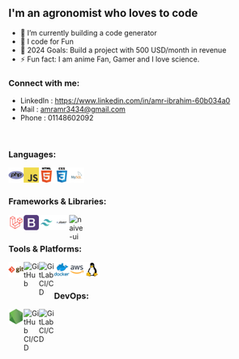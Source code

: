 ## I'm an agronomist who loves to code

- 🌱 I’m currently building a code generator
- 👯 I code for Fun
- 🥅 2024 Goals: Build a project with 500 USD/month in revenue
- ⚡ Fun fact: I am anime Fan, Gamer and I love science.

### Connect with me:

- LinkedIn : https://www.linkedin.com/in/amr-ibrahim-60b034a0
- Mail : amramr3434@gmail.com
- Phone : 01148602092

<br />

### Languages:
<img align="left" alt="PHP" width="30px" src="https://raw.githubusercontent.com/github/explore/80688e429a7d4ef2fca1e82350fe8e3517d3494d/topics/php/php.png" /> <img align="left" alt="JavaScript" width="30px" src="https://raw.githubusercontent.com/github/explore/80688e429a7d4ef2fca1e82350fe8e3517d3494d/topics/javascript/javascript.png" /> <img align="left" alt="HTML5" width="30px" src="https://raw.githubusercontent.com/github/explore/80688e429a7d4ef2fca1e82350fe8e3517d3494d/topics/html/html.png" /> <img align="left" alt="CSS3" width="30px" src="https://raw.githubusercontent.com/github/explore/80688e429a7d4ef2fca1e82350fe8e3517d3494d/topics/css/css.png" /> <img align="left" alt="MySQL" width="30px" src="https://raw.githubusercontent.com/github/explore/80688e429a7d4ef2fca1e82350fe8e3517d3494d/topics/mysql/mysql.png" /> <be>

<br />
<br />

### Frameworks & Libraries:
<img align="left" alt="laravel" width="30px" src="https://raw.githubusercontent.com/github/explore/80688e429a7d4ef2fca1e82350fe8e3517d3494d/topics/laravel/laravel.png" /> <img align="left" alt="bootstrap" width="30px" src="https://raw.githubusercontent.com/github/explore/80688e429a7d4ef2fca1e82350fe8e3517d3494d/topics/bootstrap/bootstrap.png" /> <img align="left" alt="tailwind" width="30px" src="https://raw.githubusercontent.com/github/explore/985b241b84b747e2bbcf0b99c800610f22eb9f84/topics/tailwind/tailwind.png" /> <img align="left" alt="jquery" width="30px" src="https://raw.githubusercontent.com/github/explore/80688e429a7d4ef2fca1e82350fe8e3517d3494d/topics/jquery/jquery.png" /> <img align="left" alt="naive-ui" width="30px" src="https://raw.githubusercontent.com/tamhan3502/naive-ui-icons/main/naive-ui.svg" /> <be>

<br />
<br />

### Tools & Platforms:
<img align="left" alt="Git" width="30px" src="https://raw.githubusercontent.com/github/explore/80688e429a7d4ef2fca1e82350fe8e3517d3494d/topics/git/git.png" /> <img align="left" alt="GitHub" width="30px" src="https://cdn.jsdelivr.net/npm/simple-icons@v3/icons/github.svg" /> <img align="left" alt="GitLab CI/CD" width="30px" src="https://cdn.jsdelivr.net/npm/simple-icons@v3/icons/gitlab.svg" /> <img align="left" alt="docker" width="30px" src="https://raw.githubusercontent.com/github/explore/80688e429a7d4ef2fca1e82350fe8e3517d3494d/topics/docker/docker.png" /> <img align="left" alt="AWS" width="30px" src="https://raw.githubusercontent.com/github/explore/01ea2a586e5da744792d0ccfce2f68b861f29301/topics/aws/aws.png" /> <img align="left" alt="linux" width="30px" src="https://raw.githubusercontent.com/github/explore/80688e429a7d4ef2fca1e82350fe8e3517d3494d/topics/linux/linux.png" /> <be>

<br />
<br />

### DevOps:
<img align="left" alt="Node.js" width="30px" src="https://raw.githubusercontent.com/github/explore/80688e429a7d4ef2fca1e82350fe8e3517d3494d/topics/nodejs/nodejs.png" /> <img align="left" alt="GitHub CI/CD" width="30px" src="https://cdn.jsdelivr.net/npm/simple-icons@v3/icons/githubactions.svg" /> <img align="left" alt="GitLab CI/CD" width="30px" src="https://cdn.jsdelivr.net/npm/simple-icons@v3/icons/gitlab.svg" /> <br>

<br />
<br />
